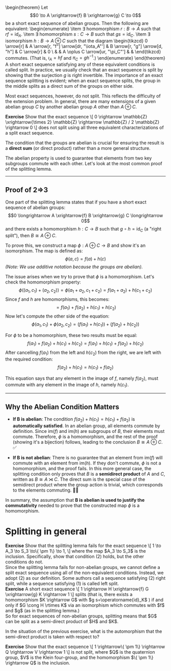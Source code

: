 \begin{theorem}
Let
$$0 \to A \xrightarrow{f} B \xrightarrow{g} C \to 0$$
be a short exact sequence of abelian groups. Then the following are equivalent:
\begin{enumerate}
\item $\exists$ homomorphism $r: B \to A$ such that $rf = \text{id}_A$.
\item $\exists$ homomorphism $s: C \to B$ such that $gs = \text{id}_C$.
\item $\exists$ isomorphism $h: B \to A \oplus C$ such that the diagram
\begin{tikzcd}
0 \arrow[r] & A \arrow[r, "f"] \arrow[dr, "\iota_A"'] & B \arrow[r, "g"] \arrow[d, "h"] & C \arrow[r] & 0 \\
& & A \oplus C \arrow[ur, "\pi_C"'] & & 
\end{tikzcd}
commutes. (That is, $\iota_A = hf$ and $\pi_C = gh^{-1}$.)
\end{enumerate}
\end{theorem}
A short exact sequence satisfying any of these equivalent conditions is called split. In practice, we usually check that an exact sequence is split by showing that the surjection $g$ is right invertible. The importance of an exact sequence splitting is evident; when an exact sequence splits, the group in the middle splits as a direct sum of the groups on either side.

Most exact sequences, however, do not split. This reflects the difficulty of the extension problem. In general, there are many extensions of a given abelian group $C$ by another abelian group $A$ other than $A \oplus C$.

<div class="alert alert-danger">
<strong>Exercise</strong>
Show that the exact sequence
\[
0 \rightarrow \mathbb{Z} \xrightarrow{\times 2} \mathbb{Z} \rightarrow \mathbb{Z} / 2 \mathbb{Z} \rightarrow 0
\]
does not split using all three equivalent characterizations of a split exact sequence.
</div>

The condition that the groups are abelian is crucial for ensuring the result is a **direct sum** (or direct product) rather than a more general structure.

The abelian property is used to guarantee that elements from two key subgroups commute with each other. Let's look at the most common proof of the splitting lemma.

---

## Proof of 2⇒3

One part of the splitting lemma states that if you have a short exact sequence of abelian groups:
$$0 \longrightarrow A \xrightarrow{f} B \xrightarrow{g} C \longrightarrow 0$$
and there exists a homomorphism $h: C \to B$ such that $g \circ h = \text{id}_C$ (a "right split"), then $B \cong A \oplus C$.

To prove this, we construct a map $\phi: A \oplus C \to B$ and show it's an isomorphism. The map is defined as:
$$\phi(a, c) = f(a) + h(c)$$
*(Note: We use additive notation because the groups are abelian).*

The issue arises when we try to prove that $\phi$ is a homomorphism. Let's check the homomorphism property:
$$\phi \left( (a_1, c_1) + (a_2, c_2) \right) = \phi(a_1 + a_2, c_1 + c_2) = f(a_1+a_2) + h(c_1+c_2)$$
Since $f$ and $h$ are homomorphisms, this becomes:
$$= f(a_1) + f(a_2) + h(c_1) + h(c_2)$$
Now let's compute the other side of the equation:
$$\phi(a_1, c_1) + \phi(a_2, c_2) = ( f(a_1) + h(c_1) ) + ( f(a_2) + h(c_2) )$$

For $\phi$ to be a homomorphism, these two results must be equal:
$$f(a_1) + f(a_2) + h(c_1) + h(c_2) = f(a_1) + h(c_1) + f(a_2) + h(c_2)$$
After cancelling $f(a_1)$ from the left and $h(c_2)$ from the right, we are left with the required condition:
$$f(a_2) + h(c_1) = h(c_1) + f(a_2)$$

This equation says that any element in the image of $f$, namely $f(a_2)$, must commute with any element in the image of $h$, namely $h(c_1)$.

---

## Why the Abelian Condition Matters

* **If B is abelian**: The condition $f(a_2) + h(c_1) = h(c_1) + f(a_2)$ is **automatically satisfied**. In an abelian group, all elements commute by definition. Since $\text{im}(f)$ and $\text{im}(h)$ are subgroups of $B$, their elements must commute. Therefore, $\phi$ is a homomorphism, and the rest of the proof (showing it's a bijection) follows, leading to the conclusion $B \cong A \oplus C$. ✅

* **If B is not abelian**: There is no guarantee that an element from $\text{im}(f)$ will commute with an element from $\text{im}(h)$. If they don't commute, $\phi$ is not a homomorphism, and the proof fails. In this more general case, the splitting condition only proves that $B$ is a **semidirect product** of $A$ and $C$, written as $B \cong A \rtimes C$. The direct sum is the special case of the semidirect product where the group action is trivial, which corresponds to the elements commuting. 🤷‍♂️

In summary, the assumption that **B is abelian is used to justify the commutativity** needed to prove that the constructed map $\phi$ is a homomorphism.

# Splitting in general
<div class="alert alert-danger">
<strong>Exercise</strong>
Show that the splitting lemma fails for the exact sequence
\[
1 \to A_3 \to S_3 \to\{ \pm 1\} \to 1,
\]
where the map $A_3 \to S_3$ is the inclusion. Specifically, show that condition (2) holds, but the other conditions do not.
</div>
Since the splitting lemma fails for non-abelian groups, we cannot define a split exact sequence using all of the non-equivalent conditions. Instead, we adopt (2) as our definition. Some authors call a sequence satisfying (2) right split, while a sequence satisfying (1) is called left split.
<div class="alert alert-danger">
<strong>Exercise</strong>
A short exact sequence
\[
1 \rightarrow H \xrightarrow{f} G \xrightarrow{g} K \rightarrow 1
\]
splits (that is, there exists a homomorphism $K \rightarrow G$ with $g s=\operatorname{id}_K$ ) if and only if $G \cong H \rtimes K$ via an isomorphism which commutes with $f$ and $g$ (as in the splitting lemma.)
</div>
So for exact sequences of non-abelian groups, splitting means that $G$ can be split as a semi-direct product of $H$ and $K$.

In the situation of the previous exercise, what is the automorphism that the semi-direct product is taken with respect to?

<div class="alert alert-danger">
<strong>Exercise</strong>
Show that the exact sequence
\[
1 \rightarrow\{ \pm 1\} \rightarrow Q \rightarrow V \rightarrow 1
\]
is not split, where $Q$ is the quaternion group, $V$ is the Klein four-group, and the homomorphism $\{ \pm 1\} \rightarrow Q$ is the inclusion.
</div>